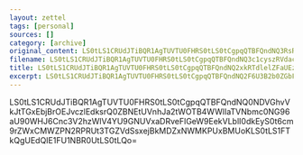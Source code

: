 ```yaml
---
layout: zettel
tags: [personal]
sources: []
category: [archive]
original_content: LS0tLS1CRUdJTiBQR1AgTUVTU0FHRS0tLS0tCgpqQTBFQndNQ3RsRDFhSGJpa0xibjBxWUI4ZlQxdnZNeTNpRnAveENMTWg0TWlNcVZsc2huUmVCRkk4cHhyUXMxClltaGVuaTFVR1BZRHk4R2JQZm9JeGt5L0tjUDNnSE1UT2pSdmdoU1ZhTjlkeXp6bnlwVjRjOHVMNHY1Q1dUVVEKdWtMTkhwU21naytKZWlNZVdrNkp5cmhqTXIyeVlCYUxOZTNuRG55TmplV3BEZ0srVDRBdlRtenlvVEJvTlovWApPcFhnVVdITEI0a2JwRVlwaWJ3cXQ5bnlETmRoeWdjMk16Z09JMndaK2N4QklUVEV0cjJhCj1BSWtLCi0tLS0tRU5EIFBHUCBNRVNTQUdFLS0tLS0K
filename: LS0tLS1CRUdJTiBQR1AgTUVTU0FHRS0tLS0tCgpqQTBFQndNQ3c1cyszRVdacFFQbjBrb0JnOUgrdWFnWHhpeS9icVIyZXZyeklvZit1YTBTY3c4b2RWbGdtRThoCk4ya2NpOXg0NHhlcmpmOTFreGlPTmhCVnlEaDJ0WkNEY0svdkRkaE5Fc3BzNnhVWjZKL3FUY2xNWXc9PQo9amcwRgotLS0tLUVORCBQR1AgTUVTU0FHRS0tLS0tCg==
title: LS0tLS1CRUdJTiBQR1AgTUVTU0FHRS0tLS0tCgpqQTBFQndNQ2xkRTdlelZFaUEzbjBrUUJUNzl3VGxaNFV1bG1Na2lCNTNRMkViV3U4MXFQT0lDejZjYkFZTjlHCmhVZjZkZUZqK3NmcWJURG5rOTg3NiswVnVzLzF6bVMxUldyL0wxWERuMkc1aVdsSnVBPT0KPXpndk4KLS0tLS1FTkQgUEdQIE1FU1NBR0UtLS0tLQo=
excerpt: LS0tLS1CRUdJTiBQR1AgTUVTU0FHRS0tLS0tCgpqQTBFQndNQ2F6U3B2b0ZGbFN6bjBrQUJDaEtuVUVvM0xLMGdnTzFFbTNUUWFKcU1SZSsvTWJsSlBnK0lsV0QvCkJPRGxxR3dEQjhCWjYxK2V6Rlg1TUJid0F2TUo5dGxhZVQzODREdGRsSXhYCj1pTE1JCi0tLS0tRU5EIFBHUCBNRVNTQUdFLS0tLS0K
---
```


LS0tLS1CRUdJTiBQR1AgTUVTU0FHRS0tLS0tCgpqQTBFQndNQ0NDVGhvVkJtTGxEbjBrOEJvczlEdksrQ0ZBNEtUVnhJa2tWOTB4WWlIaTVNbmc0NG96aU90WHJ6Cnc3V2hzWlV4YU9GNUVxaDRveFlGeW9EekVLblI0dkEyS0t6cm9rZWxCMWZPN2RPRUt3TGZVdSsxejBkMDZxNWMKPUxBMUoKLS0tLS1FTkQgUEdQIE1FU1NBR0UtLS0tLQo=
